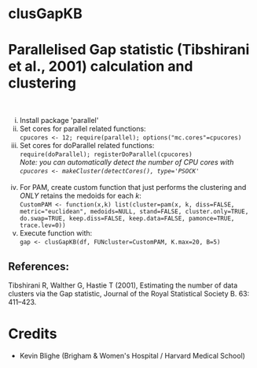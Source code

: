 # clusGapKB
<h1>Parallelised Gap statistic (Tibshirani et al., 2001) calculation and clustering</h1>
<br>
<ol type="i">
<li>Install package 'parallel'</li>
<li>Set cores for parallel related functions:
<br>
<code>cpucores <- 12; require(parallel); options("mc.cores"=cpucores)</code>
<br>
<li>Set cores for doParallel related functions:
<br>
<code>require(doParallel); registerDoParallel(cpucores)</code>
<br>
  <i>Note: you can automatically detect the number of CPU cores with <code>cpucores <- makeCluster(detectCores(), type='PSOCK'</code></i>
  <br><br>
<li>For PAM, create custom function that just performs the clustering and <i>ONLY</i> retains the medoids for each <i>k</i>:
<br>
<code>CustomPAM <- function(x,k) list(cluster=pam(x, k, diss=FALSE, metric="euclidean", medoids=NULL, stand=FALSE, cluster.only=TRUE, do.swap=TRUE, keep.diss=FALSE, keep.data=FALSE, pamonce=TRUE, trace.lev=0))</code></li>
<li>Execute function with:<br>
<code>gap <- clusGapKB(df, FUNcluster=CustomPAM, K.max=20, B=5)</code>
<br>
</li>
</ol>
<h2>References:</h2>
Tibshirani R, Walther G, Hastie T (2001), Estimating the number of data clusters via the Gap statistic, Journal of the Royal Statistical Society B. 63: 411–423.

<h1>Credits</h1>
<ul>
  <li>Kevin Blighe (Brigham & Women's Hospital / Harvard Medical School)</li>
</ul>
